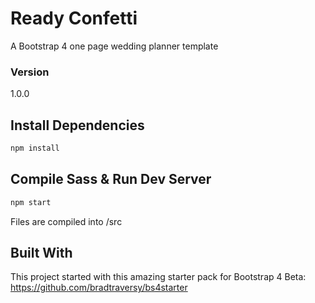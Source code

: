 # Ready Confetti 
A Bootstrap 4 one page wedding planner template

### Version

1.0.0

## Install Dependencies

```bash
npm install
```

## Compile Sass & Run Dev Server

```bash
npm start
```

Files are compiled into /src

## Built With
This project started with this amazing starter pack for Bootstrap 4 Beta: https://github.com/bradtraversy/bs4starter